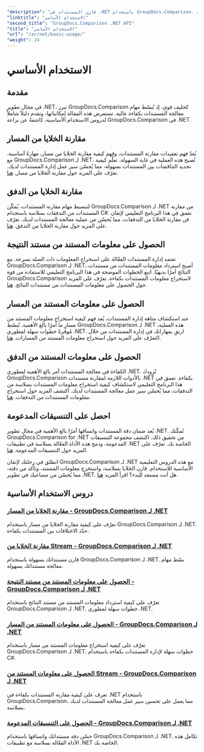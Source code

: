 ```yaml
---
"description": "قارن المستندات في .NET باستخدام GroupDocs.Comparison. تعلّم دروسًا تعليمية أساسية حول مقارنة الخلايا، واستخراج معلومات المستندات، والتنسيقات المدعومة."
"linktitle": "الاستخدام الأساسي"
"second_title": "GroupDocs.Comparison .NET API"
"title": "الاستخدام الأساسي"
"url": "/ar/net/basic-usage/"
"weight": 24
---
```


# الاستخدام الأساسي

## مقدمة

في مجال تطوير .NET، تبرز GroupDocs.Comparison كحليف قوي، إذ تُبسّط مهام معالجة المستندات بكفاءة عالية. تستعرض هذه المقالة إمكانياتها، وتقدم دليلاً شاملاً لدروس الاستخدام الأساسية، كاشفةً عن براعة GroupDocs.Comparison في .NET.

## مقارنة الخلايا من المسار
يُعدّ فهم تعقيدات مقارنة المستندات، وفهم كيفية مقارنة الخلايا من مسار، مهارةً أساسية. مع GroupDocs.Comparison لـ .NET، تُصبح هذه العملية في غاية السهولة. تعلّم كيفية تحديد التناقضات بين المستندات بسهولة، مما يُحسّن سير عمل إدارة المستندات لديك. تعرّف على المزيد حول مقارنة الخلايا من مسار. [هنا](./compare-cells-from-path/).

## مقارنة الخلايا من الدفق
لتبسيط مهام مقارنة المستندات، يُمكّن GroupDocs.Comparison لـ .NET من مقارنة المستندات من التدفقات بسلاسة باستخدام C#. تعمق في هذا البرنامج التعليمي لإتقان فن مقارنة الخلايا من التدفقات، مما يُحسّن من عملية معالجة المستندات لديك. تعرّف على المزيد حول مقارنة الخلايا من التدفق. [هنا](./compare-cells-from-stream/).

## الحصول على معلومات المستند من مستند النتيجة
تعتمد إدارة المستندات الفعّالة على استخراج المعلومات ذات الصلة بسرعة. مع GroupDocs.Comparison لـ .NET، أصبح استرداد معلومات المستندات من مستندات النتائج أمرًا بديهيًا. اتبع الخطوات الموضحة في هذا البرنامج التعليمي للاستفادة من قوة GroupDocs.Comparison لاستخراج معلومات المستندات بكفاءة. تعرّف على المزيد حول الحصول على معلومات المستندات من مستندات النتائج. [هنا](./get-document-info-from-result-document/).

## الحصول على معلومات المستند من المسار
عند استكشاف متاهة إدارة المستندات، يُعد فهم كيفية استخراج معلومات المستند من مسارٍ ما أمرًا بالغ الأهمية. تُبسّط GroupDocs.Comparison لـ .NET هذه العملية، مُوفرةً خطوات سهلة لمطوري .NET. ارتقِ بمهاراتك في إدارة المستندات من خلال التعرّف على المزيد حول استخراج معلومات المستند من المسارات. [هنا](./get-document-info-from-path/).

## الحصول على معلومات المستند من الدفق
الكفاءة في معالجة المستندات أمر بالغ الأهمية لمطوري .NET. تُزودك GroupDocs.Comparison بالأدوات اللازمة لمقارنة مستندات .NET بكفاءة. تعمق في هذا البرنامج التعليمي لاستكشاف كيفية استخراج معلومات المستندات بسلاسة من التدفقات، مما يُحسّن سير عمل معالجة المستندات لديك. اكتشف المزيد حول استخراج معلومات المستندات من التدفقات. [هنا](./get-document-info-from-stream/).

## احصل على التنسيقات المدعومة
يُعد ضمان دقة المستندات واتساقها أمرًا بالغ الأهمية في مجال تطوير .NET. تُمكّنك GroupDocs.Comparison for .NET من تحقيق ذلك. اكتشف مجموعة التنسيقات المدعومة، ودمج هذه الأداة الفعّالة بسلاسة في تطبيقات .NET الخاصة بك. تعرّف على المزيد حول التنسيقات المدعومة. [هنا](./get-supported-formats/).

انطلق في رحلتك لإتقان GroupDocs.Comparison لـ .NET مع هذه الدروس التعليمية الأساسية للاستخدام. قارن الخلايا بسلاسة، واستخرج معلومات المستند، وتأكد من دقته، مما يُحسّن من مساعيك في تطوير .NET. هل أنت مستعد للبدء؟ اقرأ المزيد [هنا](https://tutorials.groupdocs.com/comparison/net).
## دروس الاستخدام الأساسية
### [مقارنة الخلايا من المسار - GroupDocs.Comparison لـ .NET](./compare-cells-from-path/)
تعرّف على كيفية مقارنة الخلايا من مسار باستخدام GroupDocs.Comparison لـ .NET. حدّد الاختلافات بين المستندات بكفاءة.
### [مقارنة الخلايا من Stream - GroupDocs.Comparison لـ .NET](./compare-cells-from-stream/)
قارن مستنداتك بسهولة باستخدام GroupDocs.Comparison لـ .NET. بسّط مهام معالجة مستنداتك بسهولة.
### [الحصول على معلومات المستند من مستند النتيجة - GroupDocs.Comparison لـ .NET](./get-document-info-from-result-document/)
تعرّف على كيفية استرداد معلومات المستند من مستند النتائج باستخدام GroupDocs.Comparison لـ .NET. خطوات سهلة لمطوري .NET.
### [الحصول على معلومات المستند من المسار - GroupDocs.Comparison لـ .NET](./get-document-info-from-path/)
تعرّف على كيفية استخراج معلومات المستند من مسار باستخدام GroupDocs.Comparison لـ .NET. خطوات سهلة لإدارة المستندات بكفاءة باستخدام C#.
### [الحصول على معلومات المستند من Stream - GroupDocs.Comparison لـ .NET](./get-document-info-from-stream/)
تعرف على كيفية مقارنة المستندات بكفاءة في .NET باستخدام GroupDocs.Comparison، مما يعمل على تحسين سير عمل معالجة المستندات لديك بسلاسة.
### [الحصول على التنسيقات المدعومة - GroupDocs.Comparison لـ .NET](./get-supported-formats/)
حسّن دقة مستنداتك واتساقها باستخدام GroupDocs.Comparison لـ .NET. تكامل هذه الأداة الفعّالة بسلاسة مع تطبيقات .NET الخاصة بك.